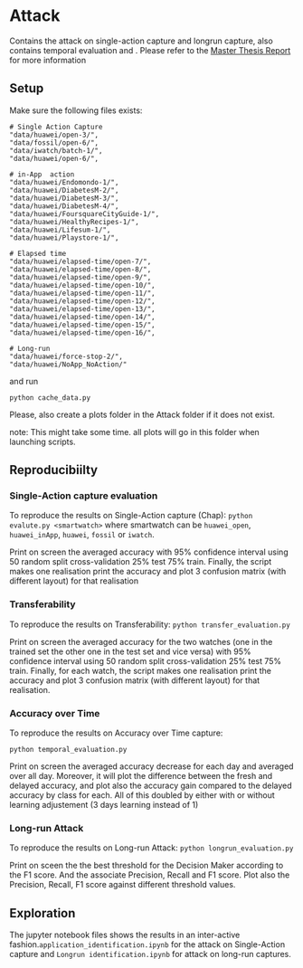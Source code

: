 # Attack
Contains the attack on single-action capture and longrun capture, also contains temporal evaluation and .
Please refer to the [Master Thesis Report](https://github.com/alex35469/Traffic-Analysis-on-wearables/blob/master/Thesis/masters_thesis_Traffic_Analysis_of_Smartwatches_final.pdf) for more information


## Setup
Make sure the following files exists:

```
# Single Action Capture
"data/huawei/open-3/",
"data/fossil/open-6/",
"data/iwatch/batch-1/",
"data/huawei/open-6/",

# in-App  action
"data/huawei/Endomondo-1/",
"data/huawei/DiabetesM-2/",
"data/huawei/DiabetesM-3/",
"data/huawei/DiabetesM-4/",
"data/huawei/FoursquareCityGuide-1/",
"data/huawei/HealthyRecipes-1/",
"data/huawei/Lifesum-1/",
"data/huawei/Playstore-1/",

# Elapsed time
"data/huawei/elapsed-time/open-7/",
"data/huawei/elapsed-time/open-8/",
"data/huawei/elapsed-time/open-9/",
"data/huawei/elapsed-time/open-10/",
"data/huawei/elapsed-time/open-11/",
"data/huawei/elapsed-time/open-12/",
"data/huawei/elapsed-time/open-13/",
"data/huawei/elapsed-time/open-14/",
"data/huawei/elapsed-time/open-15/",
"data/huawei/elapsed-time/open-16/",

# Long-run
"data/huawei/force-stop-2/",
"data/huawei/NoApp_NoAction/"
```

and run

`python cache_data.py`

Please, also create a plots folder in the Attack folder if it does not exist.

note: This might take some time. all plots will go in this folder when launching scripts.


## Reproducibiilty

### Single-Action capture evaluation
To reproduce the results on Single-Action capture (Chap):
 `python evalute.py <smartwatch>`
where smartwatch can be `huawei_open`, `huawei_inApp`, `huawei`, `fossil` or `iwatch`.

Print on screen the averaged accuracy with 95% confidence interval using 50 random split cross-validation 25% test 75% train. Finally, the script makes one realisation print the accuracy and plot 3 confusion matrix (with different layout) for that realisation

### Transferability
To reproduce the results on Transferability:
`python transfer_evaluation.py`

Print on screen the averaged accuracy for the two watches (one in the trained set the other one in the test set and vice versa) with 95% confidence interval using 50 random split cross-validation 25% test 75% train. Finally, for each watch, the script makes one realisation print the accuracy and plot 3 confusion matrix (with different layout) for that realisation.


### Accuracy over Time
To reproduce the results on Accuracy over Time capture:

`python temporal_evaluation.py`

Print on screen the averaged accuracy decrease for each day and averaged over all day. Moreover, it will plot the difference between the fresh and delayed accuracy, and plot also the accuracy gain compared to the delayed accuracy by class for each. All of this doubled by either with or without learning adjustement (3 days learning instead of 1)


### Long-run Attack
To reproduce the results on Long-run Attack:
`python longrun_evaluation.py`

Print on sceen the the best threshold for the Decision Maker according to the F1 score. And the associate Precision, Recall and F1 score. Plot also the Precision, Recall, F1 score against different threshold values.



## Exploration
The jupyter notebook files shows the results in an inter-active fashion.`application_identification.ipynb` for the attack on Single-Action capture and `Longrun identification.ipynb` for attack on long-run captures.
